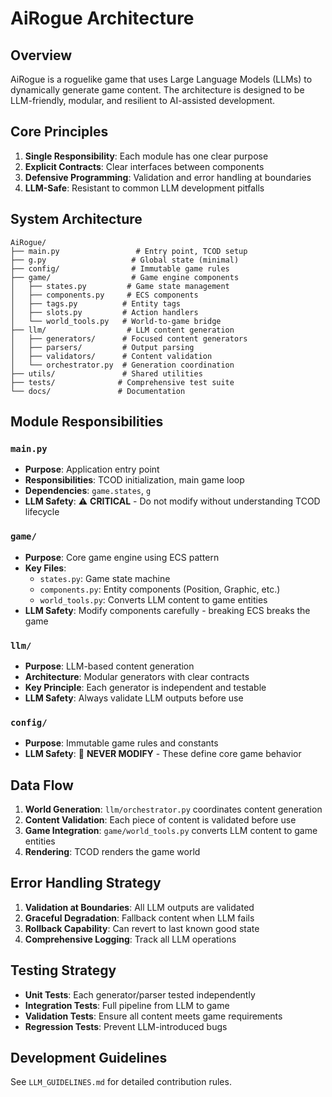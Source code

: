# AiRogue Architecture

## Overview
AiRogue is a roguelike game that uses Large Language Models (LLMs) to dynamically generate game content. The architecture is designed to be LLM-friendly, modular, and resilient to AI-assisted development.

## Core Principles
1. **Single Responsibility**: Each module has one clear purpose
2. **Explicit Contracts**: Clear interfaces between components
3. **Defensive Programming**: Validation and error handling at boundaries
4. **LLM-Safe**: Resistant to common LLM development pitfalls

## System Architecture

```
AiRogue/
├── main.py                 # Entry point, TCOD setup
├── g.py                   # Global state (minimal)
├── config/                # Immutable game rules
├── game/                  # Game engine components
│   ├── states.py         # Game state management
│   ├── components.py     # ECS components
│   ├── tags.py          # Entity tags
│   ├── slots.py         # Action handlers
│   └── world_tools.py   # World-to-game bridge
├── llm/                  # LLM content generation
│   ├── generators/      # Focused content generators
│   ├── parsers/         # Output parsing
│   ├── validators/      # Content validation
│   └── orchestrator.py  # Generation coordination
├── utils/               # Shared utilities
├── tests/              # Comprehensive test suite
└── docs/               # Documentation
```

## Module Responsibilities

### `main.py`
- **Purpose**: Application entry point
- **Responsibilities**: TCOD initialization, main game loop
- **Dependencies**: `game.states`, `g`
- **LLM Safety**: ⚠️ **CRITICAL** - Do not modify without understanding TCOD lifecycle

### `game/`
- **Purpose**: Core game engine using ECS pattern
- **Key Files**:
  - `states.py`: Game state machine
  - `components.py`: Entity components (Position, Graphic, etc.)
  - `world_tools.py`: Converts LLM content to game entities
- **LLM Safety**: Modify components carefully - breaking ECS breaks the game

### `llm/`
- **Purpose**: LLM-based content generation
- **Architecture**: Modular generators with clear contracts
- **Key Principle**: Each generator is independent and testable
- **LLM Safety**: Always validate LLM outputs before use

### `config/`
- **Purpose**: Immutable game rules and constants
- **LLM Safety**: 🚫 **NEVER MODIFY** - These define core game behavior

## Data Flow

1. **World Generation**: `llm/orchestrator.py` coordinates content generation
2. **Content Validation**: Each piece of content is validated before use
3. **Game Integration**: `game/world_tools.py` converts LLM content to game entities
4. **Rendering**: TCOD renders the game world

## Error Handling Strategy

1. **Validation at Boundaries**: All LLM outputs are validated
2. **Graceful Degradation**: Fallback content when LLM fails
3. **Rollback Capability**: Can revert to last known good state
4. **Comprehensive Logging**: Track all LLM operations

## Testing Strategy

- **Unit Tests**: Each generator/parser tested independently
- **Integration Tests**: Full pipeline from LLM to game
- **Validation Tests**: Ensure all content meets game requirements
- **Regression Tests**: Prevent LLM-introduced bugs

## Development Guidelines

See `LLM_GUIDELINES.md` for detailed contribution rules.
